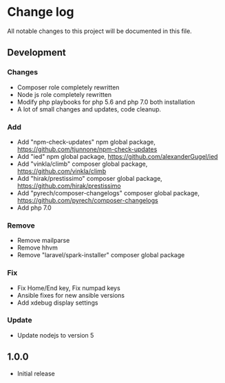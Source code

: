 # Change log

All notable changes to this project will be documented in this file.


## Development

### Changes
- Composer role completely rewritten
- Node js role completely rewritten
- Modify php playbooks for php 5.6 and php 7.0 both installation
- A lot of small changes and updates, code cleanup.

### Add
- Add "npm-check-updates" npm global package, https://github.com/tjunnone/npm-check-updates
- Add "ied" npm global package, https://github.com/alexanderGugel/ied
- Add "vinkla/climb" composer global package, https://github.com/vinkla/climb
- Add "hirak/prestissimo" composer global package, https://github.com/hirak/prestissimo
- Add "pyrech/composer-changelogs" composer global package, https://github.com/pyrech/composer-changelogs
- Add php 7.0

### Remove
- Remove mailparse
- Remove hhvm
- Remove "laravel/spark-installer" composer global package

### Fix
- Fix Home/End key, Fix numpad keys
- Ansible fixes for new ansible versions
- Add xdebug display settings

### Update
- Update nodejs to version 5


## 1.0.0

- Initial release
